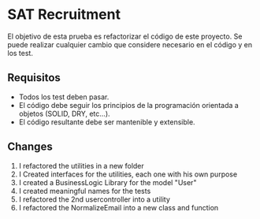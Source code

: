 # SAT Recruitment

El objetivo de esta prueba es refactorizar el código de este proyecto.
Se puede realizar cualquier cambio que considere necesario en el código y en los test.


## Requisitos 

- Todos los test deben pasar.
- El código debe seguir los principios de la programación orientada a objetos (SOLID, DRY, etc...).
- El código resultante debe ser mantenible y extensible.


Changes
---------------------
1) I refactored the utilities in a new folder
2) I Created interfaces for the utilities, each one with his own purpose
3) I created a BusinessLogic Library for the model "User"
4) I created meaningful names for the tests
5) I refactored the 2nd usercontroller into a utility
6) I refactored the NormalizeEmail into a new class and function